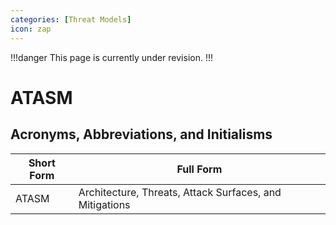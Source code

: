 ```yaml
---
categories: [Threat Models]
icon: zap
---
```


!!!danger
This page is currently under revision.
!!!

# ATASM

## Acronyms, Abbreviations, and Initialisms

| Short Form | Full Form |
| - | - |
| ATASM | Architecture, Threats, Attack Surfaces, and Mitigations |